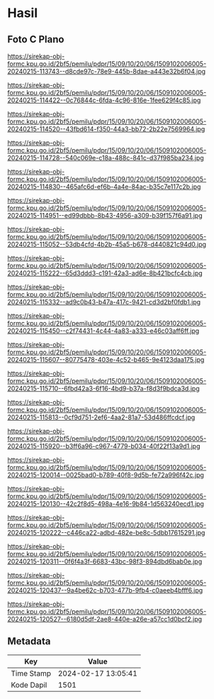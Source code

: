 # Hasil

## Foto C Plano

https://sirekap-obj-formc.kpu.go.id/2bf5/pemilu/pdpr/15/09/10/20/06/1509102006005-20240215-113743--d8cde97c-78e9-445b-8dae-a443e32b6f04.jpg

https://sirekap-obj-formc.kpu.go.id/2bf5/pemilu/pdpr/15/09/10/20/06/1509102006005-20240215-114422--0c76844c-6fda-4c96-816e-1fee629f4c85.jpg

https://sirekap-obj-formc.kpu.go.id/2bf5/pemilu/pdpr/15/09/10/20/06/1509102006005-20240215-114520--43fbd614-f350-44a3-bb72-2b22e7569964.jpg

https://sirekap-obj-formc.kpu.go.id/2bf5/pemilu/pdpr/15/09/10/20/06/1509102006005-20240215-114728--540c069e-c18a-488c-841c-d37f985ba234.jpg

https://sirekap-obj-formc.kpu.go.id/2bf5/pemilu/pdpr/15/09/10/20/06/1509102006005-20240215-114830--465afc6d-ef6b-4a4e-84ac-b35c7e117c2b.jpg

https://sirekap-obj-formc.kpu.go.id/2bf5/pemilu/pdpr/15/09/10/20/06/1509102006005-20240215-114951--ed99dbbb-8b43-4956-a309-b39f157f6a91.jpg

https://sirekap-obj-formc.kpu.go.id/2bf5/pemilu/pdpr/15/09/10/20/06/1509102006005-20240215-115052--53db4cfd-4b2b-45a5-b678-d440821c94d0.jpg

https://sirekap-obj-formc.kpu.go.id/2bf5/pemilu/pdpr/15/09/10/20/06/1509102006005-20240215-115222--65d3ddd3-c191-42a3-ad6e-8b421bcfc4cb.jpg

https://sirekap-obj-formc.kpu.go.id/2bf5/pemilu/pdpr/15/09/10/20/06/1509102006005-20240215-115332--ad9c0b43-b47a-417c-9421-cd3d2bf0fdb1.jpg

https://sirekap-obj-formc.kpu.go.id/2bf5/pemilu/pdpr/15/09/10/20/06/1509102006005-20240215-115450--c2f74431-4c44-4a83-a333-e46c03aff6ff.jpg

https://sirekap-obj-formc.kpu.go.id/2bf5/pemilu/pdpr/15/09/10/20/06/1509102006005-20240215-115607--80775478-403e-4c52-b465-9e4123daa175.jpg

https://sirekap-obj-formc.kpu.go.id/2bf5/pemilu/pdpr/15/09/10/20/06/1509102006005-20240215-115710--6fbd42a3-6f16-4bd9-b37a-f8d3f9bdca3d.jpg

https://sirekap-obj-formc.kpu.go.id/2bf5/pemilu/pdpr/15/09/10/20/06/1509102006005-20240215-115813--0cf9d751-2ef6-4aa2-81a7-53d486ffcdcf.jpg

https://sirekap-obj-formc.kpu.go.id/2bf5/pemilu/pdpr/15/09/10/20/06/1509102006005-20240215-115920--b3ff6a96-c967-4779-b034-40f22f13a9d1.jpg

https://sirekap-obj-formc.kpu.go.id/2bf5/pemilu/pdpr/15/09/10/20/06/1509102006005-20240215-120014--0025bad0-b789-40f8-9d5b-fe72a996f42c.jpg

https://sirekap-obj-formc.kpu.go.id/2bf5/pemilu/pdpr/15/09/10/20/06/1509102006005-20240215-120130--42c2f8d5-498a-4e16-9b84-1d563240ecd1.jpg

https://sirekap-obj-formc.kpu.go.id/2bf5/pemilu/pdpr/15/09/10/20/06/1509102006005-20240215-120222--c446ca22-adbd-482e-be8c-5dbb17615291.jpg

https://sirekap-obj-formc.kpu.go.id/2bf5/pemilu/pdpr/15/09/10/20/06/1509102006005-20240215-120311--0f6f4a3f-6683-43bc-98f3-894dbd6bab0e.jpg

https://sirekap-obj-formc.kpu.go.id/2bf5/pemilu/pdpr/15/09/10/20/06/1509102006005-20240215-120437--9a4be62c-b703-477b-9fb4-c0aeeb4bfff6.jpg

https://sirekap-obj-formc.kpu.go.id/2bf5/pemilu/pdpr/15/09/10/20/06/1509102006005-20240215-120527--6180d5df-2ae8-440e-a26e-a57cc1d0bcf2.jpg


## Metadata

| Key        | Value               |
| ---------- | ------------------- |
| Time Stamp | 2024-02-17 13:05:41 |
| Kode Dapil | 1501                |



